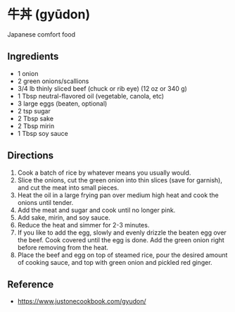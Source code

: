 # 牛丼 (gyūdon)

Japanese comfort food

## Ingredients

- 1 onion
- 2 green onions/scallions
- 3/4 lb thinly sliced beef (chuck or rib eye) (12 oz or 340 g)
- 1 Tbsp neutral-flavored oil (vegetable, canola, etc)
- 3 large eggs (beaten, optional)
- 2 tsp sugar
- 2 Tbsp sake
- 2 Tbsp mirin
- 1 Tbsp soy sauce

## Directions

1. Cook a batch of rice by whatever means you usually would.
2. Slice the onions, cut the green onion into thin slices (save for garnish),
   and cut the meat into small pieces.
3. Heat the oil in a large frying pan over medium high heat and cook the onions
   until tender.
4. Add the meat and sugar and cook until no longer pink.
5. Add sake, mirin, and soy sauce.
6. Reduce the heat and simmer for 2-3 minutes.
7. If you like to add the egg, slowly and evenly drizzle the beaten egg over the
   beef. Cook covered until the egg is done. Add the green onion right before
   removing from the heat.
8. Place the beef and egg on top of steamed rice, pour the desired amount of
   cooking sauce, and top with green onion and pickled red ginger.

## Reference

- <https://www.justonecookbook.com/gyudon/>

